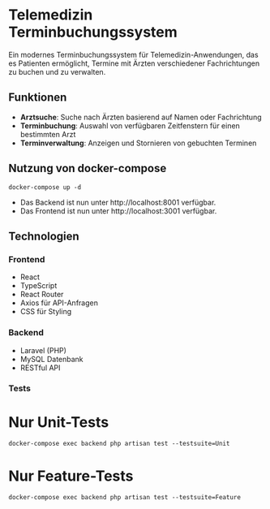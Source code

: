 # Telemedizin Terminbuchungssystem

Ein modernes Terminbuchungssystem für Telemedizin-Anwendungen, das es Patienten ermöglicht, Termine mit Ärzten verschiedener Fachrichtungen zu buchen und zu verwalten.

## Funktionen

- **Arztsuche**: Suche nach Ärzten basierend auf Namen oder Fachrichtung
- **Terminbuchung**: Auswahl von verfügbaren Zeitfenstern für einen bestimmten Arzt
- **Terminverwaltung**: Anzeigen und Stornieren von gebuchten Terminen

## Nutzung von docker-compose
   ```
   docker-compose up -d
   ```
- Das Backend ist nun unter http://localhost:8001 verfügbar.
- Das Frontend ist nun unter http://localhost:3001 verfügbar.

## Technologien

### Frontend
- React
- TypeScript
- React Router
- Axios für API-Anfragen
- CSS für Styling

### Backend
- Laravel (PHP)
- MySQL Datenbank
- RESTful API

### Tests

# Nur Unit-Tests
   ```
docker-compose exec backend php artisan test --testsuite=Unit
   ```

# Nur Feature-Tests
   ```
docker-compose exec backend php artisan test --testsuite=Feature
   ```

